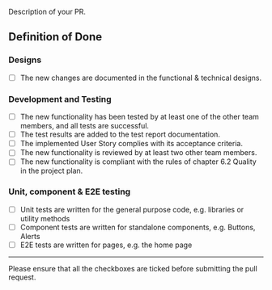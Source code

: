 Description of your PR.

## Definition of Done

### Designs
- [ ] The new changes are documented in the functional & technical designs.

### Development and Testing
- [ ] The new functionality has been tested by at least one of the other team members, and all tests are successful.
- [ ] The test results are added to the test report documentation.
- [ ] The implemented User Story complies with its acceptance criteria.
- [ ] The new functionality is reviewed by at least two other team members.
- [ ] The new functionality is compliant with the rules of chapter 6.2 Quality in the project plan.

### Unit, component & E2E testing
- [ ] Unit tests are written for the general purpose code, e.g. libraries or utility methods
- [ ] Component tests are written for standalone components, e.g. Buttons, Alerts
- [ ] E2E tests are written for pages, e.g. the home page

---

Please ensure that all the checkboxes are ticked before submitting the pull request.
